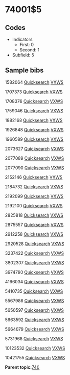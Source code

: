# 74001$5

## Codes

-   Indicators
    -   First: 0
    -   Second: 1
-   Subfield: 5

## Sample bibs

1582064 [Quicksearch](https://search.library.yale.edu/catalog/1582064) [VXWS](http://prodorbis.library.yale.edu:7014/vxws/GetHoldingsService?bibId=1582064)

1707373 [Quicksearch](https://search.library.yale.edu/catalog/1707373) [VXWS](http://prodorbis.library.yale.edu:7014/vxws/GetHoldingsService?bibId=1707373)

1708376 [Quicksearch](https://search.library.yale.edu/catalog/1708376) [VXWS](http://prodorbis.library.yale.edu:7014/vxws/GetHoldingsService?bibId=1708376)

1759046 [Quicksearch](https://search.library.yale.edu/catalog/1759046) [VXWS](http://prodorbis.library.yale.edu:7014/vxws/GetHoldingsService?bibId=1759046)

1882168 [Quicksearch](https://search.library.yale.edu/catalog/1882168) [VXWS](http://prodorbis.library.yale.edu:7014/vxws/GetHoldingsService?bibId=1882168)

1926848 [Quicksearch](https://search.library.yale.edu/catalog/1926848) [VXWS](http://prodorbis.library.yale.edu:7014/vxws/GetHoldingsService?bibId=1926848)

1960589 [Quicksearch](https://search.library.yale.edu/catalog/1960589) [VXWS](http://prodorbis.library.yale.edu:7014/vxws/GetHoldingsService?bibId=1960589)

2073627 [Quicksearch](https://search.library.yale.edu/catalog/2073627) [VXWS](http://prodorbis.library.yale.edu:7014/vxws/GetHoldingsService?bibId=2073627)

2077089 [Quicksearch](https://search.library.yale.edu/catalog/2077089) [VXWS](http://prodorbis.library.yale.edu:7014/vxws/GetHoldingsService?bibId=2077089)

2077090 [Quicksearch](https://search.library.yale.edu/catalog/2077090) [VXWS](http://prodorbis.library.yale.edu:7014/vxws/GetHoldingsService?bibId=2077090)

2152146 [Quicksearch](https://search.library.yale.edu/catalog/2152146) [VXWS](http://prodorbis.library.yale.edu:7014/vxws/GetHoldingsService?bibId=2152146)

2184732 [Quicksearch](https://search.library.yale.edu/catalog/2184732) [VXWS](http://prodorbis.library.yale.edu:7014/vxws/GetHoldingsService?bibId=2184732)

2192099 [Quicksearch](https://search.library.yale.edu/catalog/2192099) [VXWS](http://prodorbis.library.yale.edu:7014/vxws/GetHoldingsService?bibId=2192099)

2192100 [Quicksearch](https://search.library.yale.edu/catalog/2192100) [VXWS](http://prodorbis.library.yale.edu:7014/vxws/GetHoldingsService?bibId=2192100)

2825818 [Quicksearch](https://search.library.yale.edu/catalog/2825818) [VXWS](http://prodorbis.library.yale.edu:7014/vxws/GetHoldingsService?bibId=2825818)

2875557 [Quicksearch](https://search.library.yale.edu/catalog/2875557) [VXWS](http://prodorbis.library.yale.edu:7014/vxws/GetHoldingsService?bibId=2875557)

2912258 [Quicksearch](https://search.library.yale.edu/catalog/2912258) [VXWS](http://prodorbis.library.yale.edu:7014/vxws/GetHoldingsService?bibId=2912258)

2920528 [Quicksearch](https://search.library.yale.edu/catalog/2920528) [VXWS](http://prodorbis.library.yale.edu:7014/vxws/GetHoldingsService?bibId=2920528)

3237422 [Quicksearch](https://search.library.yale.edu/catalog/3237422) [VXWS](http://prodorbis.library.yale.edu:7014/vxws/GetHoldingsService?bibId=3237422)

3802307 [Quicksearch](https://search.library.yale.edu/catalog/3802307) [VXWS](http://prodorbis.library.yale.edu:7014/vxws/GetHoldingsService?bibId=3802307)

3974790 [Quicksearch](https://search.library.yale.edu/catalog/3974790) [VXWS](http://prodorbis.library.yale.edu:7014/vxws/GetHoldingsService?bibId=3974790)

4166034 [Quicksearch](https://search.library.yale.edu/catalog/4166034) [VXWS](http://prodorbis.library.yale.edu:7014/vxws/GetHoldingsService?bibId=4166034)

5410735 [Quicksearch](https://search.library.yale.edu/catalog/5410735) [VXWS](http://prodorbis.library.yale.edu:7014/vxws/GetHoldingsService?bibId=5410735)

5567986 [Quicksearch](https://search.library.yale.edu/catalog/5567986) [VXWS](http://prodorbis.library.yale.edu:7014/vxws/GetHoldingsService?bibId=5567986)

5650597 [Quicksearch](https://search.library.yale.edu/catalog/5650597) [VXWS](http://prodorbis.library.yale.edu:7014/vxws/GetHoldingsService?bibId=5650597)

5663592 [Quicksearch](https://search.library.yale.edu/catalog/5663592) [VXWS](http://prodorbis.library.yale.edu:7014/vxws/GetHoldingsService?bibId=5663592)

5664079 [Quicksearch](https://search.library.yale.edu/catalog/5664079) [VXWS](http://prodorbis.library.yale.edu:7014/vxws/GetHoldingsService?bibId=5664079)

5731968 [Quicksearch](https://search.library.yale.edu/catalog/5731968) [VXWS](http://prodorbis.library.yale.edu:7014/vxws/GetHoldingsService?bibId=5731968)

10123532 [Quicksearch](https://search.library.yale.edu/catalog/10123532) [VXWS](http://prodorbis.library.yale.edu:7014/vxws/GetHoldingsService?bibId=10123532)

10421755 [Quicksearch](https://search.library.yale.edu/catalog/10421755) [VXWS](http://prodorbis.library.yale.edu:7014/vxws/GetHoldingsService?bibId=10421755)

**Parent topic:**[740](../../tags/740/740.md)

